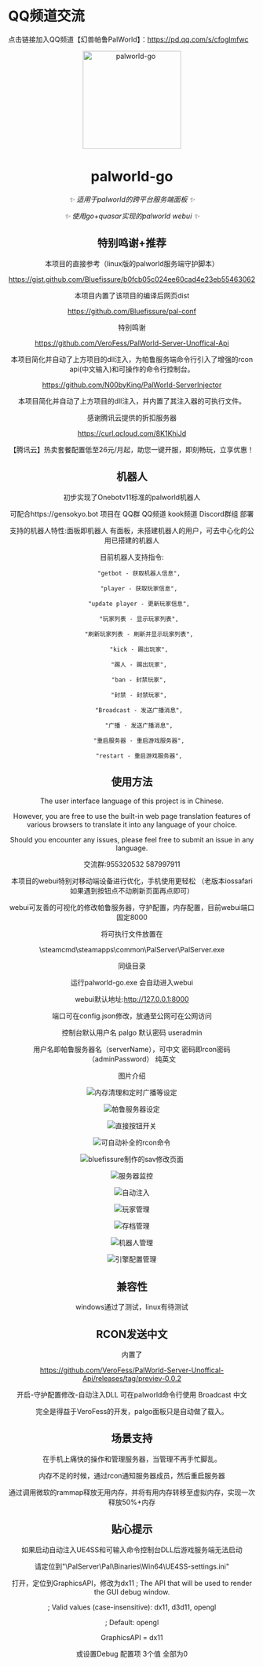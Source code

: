 # QQ频道交流

点击链接加入QQ频道【幻兽帕鲁PalWorld】：https://pd.qq.com/s/cfoglmfwc

<p align="center">
  <a href="https://www.github.com/hoshinonyaruko/palworld-go">
    <img src="pic/1.gif" width="200" height="200" alt="palworld-go">
  </a>
</p>

<div align="center">

# palworld-go

_✨ 适用于palworld的跨平台服务端面板 ✨_  

_✨ 使用go+quasar实现的palworld webui ✨_  

## 特别鸣谢+推荐

本项目的直接参考（linux版的palworld服务端守护脚本）

https://gist.github.com/Bluefissure/b0fcb05c024ee60cad4e23eb55463062

本项目内置了该项目的编译后网页dist

https://github.com/Bluefissure/pal-conf

特别鸣谢

https://github.com/VeroFess/PalWorld-Server-Unoffical-Api

本项目简化并自动了上方项目的dll注入，为帕鲁服务端命令行引入了增强的rcon api(中文输入)和可操作的命令行控制台。

https://github.com/N00byKing/PalWorld-ServerInjector

本项目简化并自动了上方项目的dll注入，并内置了其注入器的可执行文件。

感谢腾讯云提供的折扣服务器

https://curl.qcloud.com/8K1KhiJd

【腾讯云】热卖套餐配置低至26元/月起，助您一键开服，即刻畅玩，立享优惠！

## 机器人
初步实现了Onebotv11标准的palworld机器人

可配合https://gensokyo.bot 项目在 QQ群 QQ频道 kook频道 Discord群组 部署

支持的机器人特性:面板即机器人 有面板，未搭建机器人的用户，可去中心化的公用已搭建的机器人

目前机器人支持指令:

    	"getbot - 获取机器人信息",

		"player - 获取玩家信息",

		"update player - 更新玩家信息",

		"玩家列表 - 显示玩家列表",

		"刷新玩家列表 - 刷新并显示玩家列表",

		"kick - 踢出玩家",

		"踢人 - 踢出玩家",

		"ban - 封禁玩家",

		"封禁 - 封禁玩家",

		"Broadcast - 发送广播消息",

		"广播 - 发送广播消息",

		"重启服务器 - 重启游戏服务器",

		"restart - 重启游戏服务器",

## 使用方法

The user interface language of this project is in Chinese. 

However, you are free to use the built-in web page translation features of various browsers to translate it into any language of your choice.

Should you encounter any issues, please feel free to submit an issue in any language.

交流群:955320532 587997911

本项目的webui特别对移动端设备进行优化，手机使用更轻松
（老版本iossafari 如果遇到按钮点不动刷新页面再点即可）

webui可友善的可视化的修改帕鲁服务器，守护配置，内存配置，目前webui端口固定8000

将可执行文件放置在

\steamcmd\steamapps\common\PalServer\PalServer.exe

同级目录

运行palworld-go.exe 会自动进入webui

webui默认地址:http://127.0.0.1:8000

端口可在config.json修改，放通至公网可在公网访问

控制台默认用户名 palgo 默认密码 useradmin

用户名即帕鲁服务器名（serverName），可中文 密码即rcon密码（adminPassword） 纯英文

图片介绍

![内存清理和定时广播等设定](pic/1.png)

![帕鲁服务器设定](pic/2.png)

![直接按钮开关](pic/3.png)

![可自动补全的rcon命令](pic/4.png)

![bluefissure制作的sav修改页面](pic/5.png)

![服务器监控](pic/6.png)

![自动注入](pic/7.png)

![玩家管理](pic/8.png)

![存档管理](pic/9.png)

![机器人管理](pic/10.png)

![引擎配置管理](pic/11.png)

## 兼容性
windows通过了测试，linux有待测试

## RCON发送中文

内置了

https://github.com/VeroFess/PalWorld-Server-Unoffical-Api/releases/tag/previev-0.0.2

开启-守护配置修改-自动注入DLL 可在palworld命令行使用 Broadcast 中文

完全是得益于VeroFess的开发，palgo面板只是自动做了载入。

## 场景支持

在手机上痛快的操作和管理服务器，当管理不再手忙脚乱。

内存不足的时候，通过rcon通知服务器成员，然后重启服务器

通过调用微软的rammap释放无用内存，并将有用内存转移至虚拟内存，实现一次释放50%+内存

## 贴心提示

如果启动自动注入UE4SS和可输入命令控制台DLL后游戏服务端无法启动

请定位到"\PalServer\Pal\Binaries\Win64\UE4SS-settings.ini"

打开，定位到GraphicsAPI，修改为dx11
; The API that will be used to render the GUI debug window.

; Valid values (case-insensitive): dx11, d3d11, opengl

; Default: opengl

GraphicsAPI = dx11

或设置Debug 配置项 3个值 全部为0